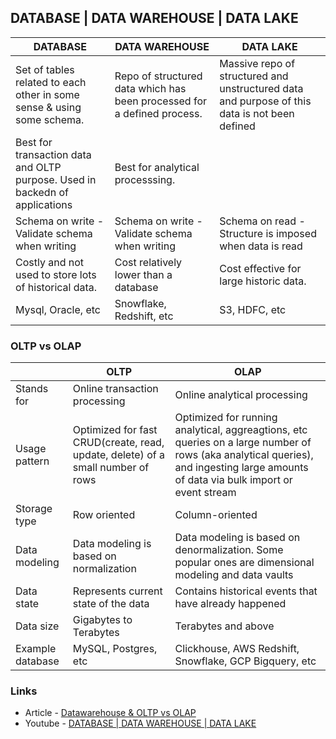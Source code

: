 <h2> DATABASE | DATA WAREHOUSE | DATA LAKE </h2>


| DATABASE                                                                    | DATA WAREHOUSE                                                          | DATA LAKE                                                                                     |
|-----------------------------------------------------------------------------|-------------------------------------------------------------------------|-----------------------------------------------------------------------------------------------|
| Set of tables related to each other in some sense & using some schema.      | Repo of structured data which has been processed for a defined process. | Massive repo of structured and unstructured data and purpose of this data is not been defined |
| Best for transaction data and OLTP purpose. Used in backedn of applications | Best for analytical processsing.                   ||
| Schema on write - Validate schema when writing                              | Schema on write - Validate schema when writing                          | Schema on read - Structure is imposed when data is read                                       |
| Costly and not used to store lots of historical data.                       | Cost relatively lower than a database                                   | Cost effective for large historic data.                                                       |
| Mysql, Oracle, etc                                                          | Snowflake, Redshift, etc                                                | S3, HDFC, etc                                                                                 |



<h3> OLTP vs OLAP </h3>


|        | OLTP           | OLAP                                                                                                                                                                                 |
|--------|----------------|--------------------------------------------------------------------------------------------------------------------------------------------------------------------------------------|
|Stands for|	Online transaction processing	| Online analytical processing                                                                                                                                                         |
|Usage pattern	|Optimized for fast CRUD(create, read, update, delete) of a small number of rows| 	Optimized for running analytical, aggreagtions, etc queries on a large number of rows (aka analytical queries), and ingesting large amounts of data via bulk import or event stream |
|Storage type|	Row oriented| 	Column-oriented                                                                                                                                                                     |
|Data modeling|	Data modeling is based on normalization| 	Data modeling is based on denormalization. Some popular ones are dimensional modeling and data vaults                                                                               |
|Data state|	Represents current state of the data| 	Contains historical events that have already happened  |                                                                                                                             
|Data size|	Gigabytes to Terabytes	| Terabytes and above                                                                                                                                                                  |
|Example database|	MySQL, Postgres, etc| 	Clickhouse, AWS Redshift, Snowflake, GCP Bigquery, etc                                                                                                                              |








<h3> Links </h3>

* Article - [Datawarehouse & OLTP vs OLAP](https://www.startdataengineering.com/post/what-is-a-data-warehouse/)
* Youtube - [DATABASE | DATA WAREHOUSE | DATA LAKE](https://www.youtube.com/watch?v=Nn7CFCQLKOs)



